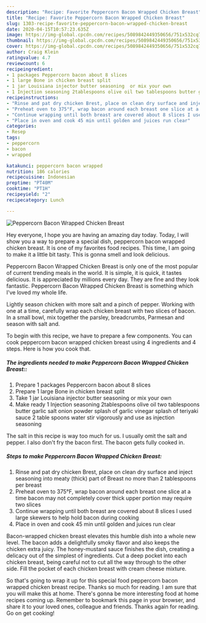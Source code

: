 ```yaml
---
description: "Recipe: Favorite Peppercorn Bacon Wrapped Chicken Breast"
title: "Recipe: Favorite Peppercorn Bacon Wrapped Chicken Breast"
slug: 1303-recipe-favorite-peppercorn-bacon-wrapped-chicken-breast
date: 2020-04-15T10:57:23.635Z
image: https://img-global.cpcdn.com/recipes/5089842449350656/751x532cq70/peppercorn-bacon-wrapped-chicken-breast-recipe-main-photo.jpg
thumbnail: https://img-global.cpcdn.com/recipes/5089842449350656/751x532cq70/peppercorn-bacon-wrapped-chicken-breast-recipe-main-photo.jpg
cover: https://img-global.cpcdn.com/recipes/5089842449350656/751x532cq70/peppercorn-bacon-wrapped-chicken-breast-recipe-main-photo.jpg
author: Craig Klein
ratingvalue: 4.7
reviewcount: 6
recipeingredient:
- 1 packages Peppercorn bacon about 8 slices
- 1 large Bone in chicken breast split
- 1 jar Louisiana injector butter seasoning  or mix your own
- 1 Injection seasoning 2tablespoons olive oil two tablespoons butter garlic salt onion powder splash of garlic vinegar splash of teriyaki sauce 2 table spoons water stir vigorously and use as injection seasoning
recipeinstructions:
- "Rinse and pat dry chicken Brest, place on clean dry surface and inject seasoning into meaty (thick) part of Breast no more than 2 tablespoons per breast"
- "Preheat oven to 375°F, wrap bacon around each breast one slice at a time bacon may not completely cover thick upper portion may require two slices"
- "Continue wrapping until both breast are covered about 8 slices I used large skewers to help hold bacon during cooking"
- "Place in oven and cook 45 min until golden and juices run clear"
categories:
- Resep
tags:
- peppercorn
- bacon
- wrapped

katakunci: peppercorn bacon wrapped
nutrition: 186 calories
recipecuisine: Indonesian
preptime: "PT40M"
cooktime: "PT1H"
recipeyield: "2"
recipecategory: Lunch

---
```



![Peppercorn Bacon Wrapped Chicken Breast](https://img-global.cpcdn.com/recipes/5089842449350656/751x532cq70/peppercorn-bacon-wrapped-chicken-breast-recipe-main-photo.jpg)

Hey everyone, I hope you are having an amazing day today. Today, I will show you a way to prepare a special dish, peppercorn bacon wrapped chicken breast. It is one of my favorites food recipes. This time, I am going to make it a little bit tasty. This is gonna smell and look delicious.

Peppercorn Bacon Wrapped Chicken Breast is only one of the most popular of current trending meals in the world. It is simple, it is quick, it tastes delicious. It is appreciated by millions every day. They are fine and they look fantastic. Peppercorn Bacon Wrapped Chicken Breast is something which I've loved my whole life.

Lightly season chicken with more salt and a pinch of pepper. Working with one at a time, carefully wrap each chicken breast with two slices of bacon. In a small bowl, mix together the parsley, breadcrumbs, Parmesan and season with salt and.


To begin with this recipe, we have to prepare a few components. You can cook peppercorn bacon wrapped chicken breast using 4 ingredients and 4 steps. Here is how you cook that.

##### The ingredients needed to make Peppercorn Bacon Wrapped Chicken Breast::

1. Prepare 1 packages Peppercorn bacon about 8 slices
1. Prepare 1 large Bone in chicken breast split
1. Take 1 jar Louisiana injector butter seasoning  or mix your own
1. Make ready 1 Injection seasoning 2tablespoons olive oil two tablespoons butter garlic salt onion powder splash of garlic vinegar splash of teriyaki sauce 2 table spoons water stir vigorously and use as injection seasoning


The salt in this recipe is way too much for us. I usually omit the salt and pepper. I also don&#39;t fry the bacon first. The bacon gets fully cooked in. 

##### Steps to make Peppercorn Bacon Wrapped Chicken Breast:

1. Rinse and pat dry chicken Brest, place on clean dry surface and inject seasoning into meaty (thick) part of Breast no more than 2 tablespoons per breast
1. Preheat oven to 375°F, wrap bacon around each breast one slice at a time bacon may not completely cover thick upper portion may require two slices
1. Continue wrapping until both breast are covered about 8 slices I used large skewers to help hold bacon during cooking
1. Place in oven and cook 45 min until golden and juices run clear


Bacon-wrapped chicken breast elevates this humble dish into a whole new level. The bacon adds a delightfully smoky flavor and also keeps the chicken extra juicy. The honey-mustard sauce finishes the dish, creating a delicacy out of the simplest of ingredients. Cut a deep pocket into each chicken breast, being careful not to cut all the way through to the other side. Fill the pocket of each chicken breast with cream cheese mixture. 

So that's going to wrap it up for this special food peppercorn bacon wrapped chicken breast recipe. Thanks so much for reading. I am sure that you will make this at home. There's gonna be more interesting food at home recipes coming up. Remember to bookmark this page in your browser, and share it to your loved ones, colleague and friends. Thanks again for reading. Go on get cooking!
